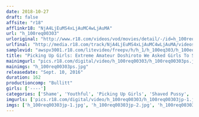 ```yaml
---
date: 2018-10-27
draft: false
affsite: "r18"
afflinkr18: "NjA4LjEuMS4xLjAuMC4wLjAuMA"
url: "h_100req00303"
urloriginal: "http://www.r18.com/videos/vod/movies/detail/-/id=h_100req00303"
urlfinal: "http://media.r18.com/track/NjA4LjEuMS4xLjAuMC4wLjAuMA/videos/vod/movies/detail/-/id=h_100req00303"
samplevid: "awspv3001.r18.com/litevideo/freepv/h/h_1/h_100eq303/h_100eq303_dmb_w.mp4"
title: "Picking Up Girls: Extreme Amateur Doshiroto We Asked Girls To Show Us How They Masturbate And They Serviced Our Cocks Too! 2"
mainimgurl: "pics.r18.com/digital/video/h_100req00303/h_100req00303ps.jpg"
mainimgs: "h_100req00303ps.jpg"
releasedate: "Sept. 10, 2016"
duration: 162
productioncomp: "Bullitt"
girls: ['----']
categories: ['Shame', 'Youthful', 'Picking Up Girls', 'Shaved Pussy', 'Amateur', 'Handjob', 'Masturbation', 'Cum Swallowing', 'Hi-Def']
imgurls: ['pics.r18.com/digital/video/h_100req00303/h_100req00303jp-1.jpg', 'pics.r18.com/digital/video/h_100req00303/h_100req00303jp-2.jpg', 'pics.r18.com/digital/video/h_100req00303/h_100req00303jp-3.jpg', 'pics.r18.com/digital/video/h_100req00303/h_100req00303jp-4.jpg', 'pics.r18.com/digital/video/h_100req00303/h_100req00303jp-5.jpg', 'pics.r18.com/digital/video/h_100req00303/h_100req00303jp-6.jpg', 'pics.r18.com/digital/video/h_100req00303/h_100req00303jp-7.jpg', 'pics.r18.com/digital/video/h_100req00303/h_100req00303jp-8.jpg', 'pics.r18.com/digital/video/h_100req00303/h_100req00303jp-9.jpg', 'pics.r18.com/digital/video/h_100req00303/h_100req00303jp-10.jpg', 'pics.r18.com/digital/video/h_100req00303/h_100req00303jp-11.jpg', 'pics.r18.com/digital/video/h_100req00303/h_100req00303jp-12.jpg', 'pics.r18.com/digital/video/h_100req00303/h_100req00303jp-13.jpg', 'pics.r18.com/digital/video/h_100req00303/h_100req00303jp-14.jpg', 'pics.r18.com/digital/video/h_100req00303/h_100req00303jp-15.jpg', 'pics.r18.com/digital/video/h_100req00303/h_100req00303jp-16.jpg', 'pics.r18.com/digital/video/h_100req00303/h_100req00303jp-17.jpg', 'pics.r18.com/digital/video/h_100req00303/h_100req00303jp-18.jpg', 'pics.r18.com/digital/video/h_100req00303/h_100req00303jp-19.jpg', 'pics.r18.com/digital/video/h_100req00303/h_100req00303jp-20.jpg']
imgs: ['h_100req00303jp-1.jpg', 'h_100req00303jp-2.jpg', 'h_100req00303jp-3.jpg', 'h_100req00303jp-4.jpg', 'h_100req00303jp-5.jpg', 'h_100req00303jp-6.jpg', 'h_100req00303jp-7.jpg', 'h_100req00303jp-8.jpg', 'h_100req00303jp-9.jpg', 'h_100req00303jp-10.jpg', 'h_100req00303jp-11.jpg', 'h_100req00303jp-12.jpg', 'h_100req00303jp-13.jpg', 'h_100req00303jp-14.jpg', 'h_100req00303jp-15.jpg', 'h_100req00303jp-16.jpg', 'h_100req00303jp-17.jpg', 'h_100req00303jp-18.jpg', 'h_100req00303jp-19.jpg', 'h_100req00303jp-20.jpg']
---
```


